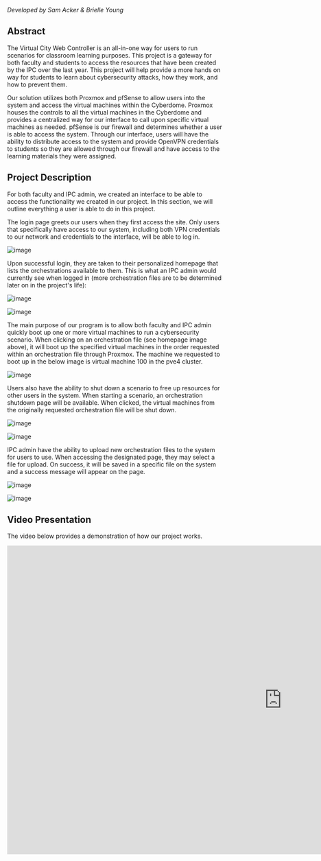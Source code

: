 *Developed by Sam Acker & Brielle Young*

## Abstract

The Virtual City Web Controller is an all-in-one way for users to run scenarios for classroom learning purposes. This project is a gateway for both faculty and students to access the resources that have been created by the IPC over the last year. This project will help provide a more hands on way for students to learn about cybersecurity attacks, how they work, and how to prevent them.

Our solution utilizes both Proxmox and pfSense to allow users into the system and access the virtual machines within the Cyberdome. Proxmox houses the controls to all the virtual machines in the Cyberdome and provides a centralized way for our interface to call upon specific virtual machines as needed. pfSense is our firewall and determines whether a user is able to access the system. Through our interface, users will have the ability to distribute access to the system and provide OpenVPN credentials to students so they are allowed through our firewall and have access to the learning materials they were assigned.

## Project Description

For both faculty and IPC admin, we created an interface to be able to access the functionality
we created in our project. In this section, we will outline everything a user is able to do in this project.

The login page greets our users when they first access the site. Only users that specifically have access to our system, including both VPN credentials to our network and credentials to the interface, will be able to log in.

![image](./images/login.png)

Upon successful login, they are taken to their personalized homepage that lists the orchestrations available to them. This is what an IPC admin would currently see when logged in (more orchestration files are to be determined later on in the project's life):

![image](./images/homepage.png)

![image](./images/menu.png)

The main purpose of our program is to allow both faculty and IPC admin quickly boot up one or more virtual machines to run a cybersecurity scenario. When clicking on an orchestration file (see homepage image above), it will boot up the specified virtual machines in the order requested within an orchestration file through Proxmox. The machine we requested to boot up in the below image is virtual machine 100 in the pve4 cluster.

![image](./images/proxmoxOn.png)

Users also have the ability to shut down a scenario to free up resources for other users in the system. When starting a scenario, an orchestration shutdown page will be available. When clicked, the virtual machines from the originally requested orchestration file will be shut down.

![image](./images/orchShutdown.png)

![image](./images/proxmoxOff.png)

IPC admin have the ability to upload new orchestration files to the system for users to use. When accessing the designated page, they may select a file for upload. On success, it will be saved in a specific file on the system and a success message will appear on the page.

![image](./images/uploadFile.png)

![image](./images/uploadSuccess.png)


## Video Presentation

The video below provides a demonstration of how our project works.

<iframe width="1280" height="720" src="https://www.youtube.com/embed/KBN9EjuZ9fQ" title="YouTube video player" frameborder="0" allow="accelerometer; autoplay; clipboard-write; encrypted-media; gyroscope; picture-in-picture" allowfullscreen></iframe>
